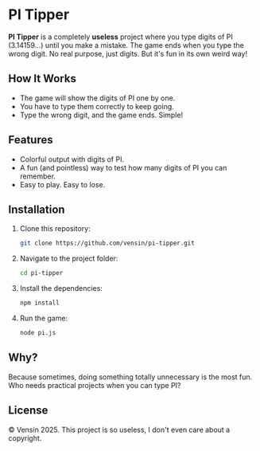 # PI Tipper

**PI Tipper** is a completely **useless** project where you type digits of PI (3.14159…) until you make a mistake. The game ends when you type the wrong digit. No real purpose, just digits. But it's fun in its own weird way!

## How It Works

- The game will show the digits of PI one by one.
- You have to type them correctly to keep going.
- Type the wrong digit, and the game ends. Simple!

## Features

- Colorful output with digits of PI.
- A fun (and pointless) way to test how many digits of PI you can remember.
- Easy to play. Easy to lose.

## Installation

1. Clone this repository:

    ```bash
    git clone https://github.com/vensin/pi-tipper.git
    ```

2. Navigate to the project folder:

    ```bash
    cd pi-tipper
    ```

3. Install the dependencies:

    ```bash
    npm install
    ```

4. Run the game:

    ```bash
    node pi.js
    ```

## Why?

Because sometimes, doing something totally unnecessary is the most fun. Who needs practical projects when you can type PI?

## License

© Vensin 2025. This project is so useless, I don't even care about a copyright.
